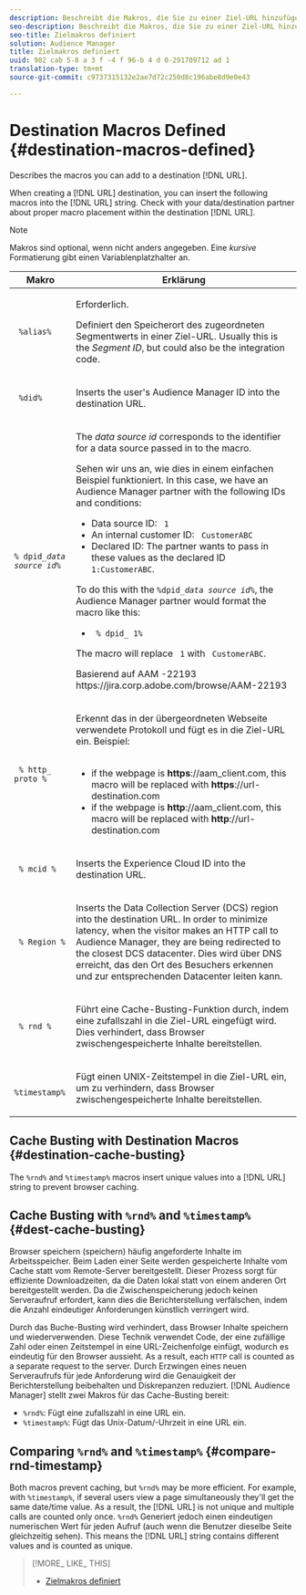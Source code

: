 ```yaml
---
description: Beschreibt die Makros, die Sie zu einer Ziel-URL hinzufügen können.
seo-description: Beschreibt die Makros, die Sie zu einer Ziel-URL hinzufügen können.
seo-title: Zielmakros definiert
solution: Audience Manager
title: Zielmakros definiert
uuid: 982 cab 5-8 a 3 f -4 f 96-b 4 d 0-291709712 ad 1
translation-type: tm+mt
source-git-commit: c9737315132e2ae7d72c250d8c196abe8d9e0e43

---
```



# Destination Macros Defined {#destination-macros-defined}

Describes the macros you can add to a destination [!DNL URL].

<!-- destination-macros.xml -->

When creating a [!DNL URL] destination, you can insert the following macros into the [!DNL URL] string. Check with your data/destination partner about proper macro placement within the destination [!DNL URL].

>[!NOTE]
>
>Makros sind optional, wenn nicht anders angegeben. Eine *kursive* Formatierung gibt einen Variablenplatzhalter an.

<table id="table_2C532EFB9DAE41B08714753EBD7DFB05"> 
 <thead> 
  <tr> 
   <th colname="col1" class="entry"> Makro </th> 
   <th colname="col2" class="entry"> Erklärung </th> 
  </tr> 
 </thead>
 <tbody> 
  <tr> 
   <td colname="col1"> <p> <code> %alias%</code> </p> </td> 
   <td colname="col2"> <p>Erforderlich. </p> <p>Definiert den Speicherort des zugeordneten Segmentwerts in einer Ziel-URL. Usually this is the <i>Segment ID</i>, but could also be the integration code. </p> </td> 
  </tr> 
  <tr> 
   <td colname="col1"> <p> <code> %did%</code> </p> </td> 
   <td colname="col2"> <p>Inserts the user's <span class="keyword"> Audience Manager</span> ID into the destination URL. </p> </td> 
  </tr> 
  <tr> 
   <td colname="col1"> <p> <code>% dpid_<i>data source id</i>%</code> </p> </td> 
   <td colname="col2"> <p>The <i>data source id</i> corresponds to the identifier for a data source passed in to the macro. </p> <p>Sehen wir uns an, wie dies in einem einfachen Beispiel funktioniert. In this case, we have an <span class="keyword"> Audience Manager</span> partner with the following IDs and conditions: </p> 
    <ul id="ul_697508B437EB4090B121AFA5D519AFBE"> 
     <li id="li_32D9F72A7D1543A892DC7E1529E98A96">Data source ID: <code> 1</code> </li> 
     <li id="li_099F5B63D2244B5AADA9B26CB6152E6B">An internal customer ID: <code> CustomerABC</code> </li> 
     <li id="li_0D9FE501C16444DDB388C8E934E5A8C6">Declared ID: The partner wants to pass in these values as the declared ID <code> 1:CustomerABC</code>. </li> 
    </ul> <p>To do this with the <code>%dpid_<i>data source id</i>%</code>, the <span class="keyword"> Audience Manager</span> partner would format the macro like this: </p> 
    <ul class="simplelist"> 
     <li> <code> % dpid_ 1%</code> </li> 
    </ul> <p>The macro will replace <code> 1</code> with <code> CustomerABC</code>. </p> <p> 
     <draft-comment>
       Basierend auf AAM -22193 https://jira.corp.adobe.com/browse/AAM-22193 
     </draft-comment> </p> </td> 
  </tr> 
  <tr> 
   <td colname="col1"> <p><code> % http_ proto %</code> </p> </td> 
   <td colname="col2"> <p>Erkennt das in der übergeordneten Webseite verwendete Protokoll und fügt es in die Ziel-URL ein. Beispiel: 
     <br> 
     <ul id="ul_026F56EC46E94D9EB1153557C0F65325"> 
      <li id="li_B41EF140CC274CB68FE7213DD8B908C0">if the webpage is <b>https</b>://aam_client.com, this macro will be replaced with <b>https</b>://url-destination.com </li> 
      <li id="li_BDCD6EA69B004A92BA6981952341BD77">if the webpage is <b>http</b>://aam_client.com, this macro will be replaced with <b>http</b>://url-destination.com </li> 
     </ul> </p> </td> 
  </tr> 
  <tr> 
   <td colname="col1"> <p><code> % mcid %</code> </p> </td> 
   <td colname="col2"> <p>Inserts the <span class="keyword"> Experience Cloud</span> ID into the destination URL. </p> </td> 
  </tr> 
  <tr> 
   <td colname="col1"> <p><code> % Region %</code> </p> </td> 
   <td colname="col2"> <p>Inserts the <span class="wintitle"> Data Collection Server (DCS)</span> region into the destination URL. In order to minimize latency, when the visitor makes an HTTP call to <span class="keyword"> Audience Manager</span>, they are being redirected to the closest <span class="wintitle"> DCS</span> datacenter. Dies wird über DNS erreicht, das den Ort des Besuchers erkennen und zur entsprechenden Datacenter leiten kann. </p> </td> 
  </tr> 
  <tr> 
   <td colname="col1"> <p> <code> % rnd %</code> </p> </td> 
   <td colname="col2"> <p>Führt eine Cache-Busting-Funktion durch, indem eine zufallszahl in die Ziel-URL eingefügt wird. Dies verhindert, dass Browser zwischengespeicherte Inhalte bereitstellen. </p> </td> 
  </tr> 
  <tr> 
   <td colname="col1"> <p> <code> %timestamp%</code> </p> </td> 
   <td colname="col2"> <p>Fügt einen UNIX-Zeitstempel in die Ziel-URL ein, um zu verhindern, dass Browser zwischengespeicherte Inhalte bereitstellen. </p> </td> 
  </tr> 
 </tbody> 
</table>

## Cache Busting with Destination Macros {#destination-cache-busting}

The `%rnd%` and `%timestamp%` macros insert unique values into a [!DNL URL] string to prevent browser caching.

## Cache Busting with `%rnd%` and `%timestamp%` {#dest-cache-busting}

<!-- c_dest_cache_busting.xml -->

Browser speichern (speichern) häufig angeforderte Inhalte im Arbeitsspeicher. Beim Laden einer Seite werden gespeicherte Inhalte vom Cache statt vom Remote-Server bereitgestellt. Dieser Prozess sorgt für effiziente Downloadzeiten, da die Daten lokal statt von einem anderen Ort bereitgestellt werden. Da die Zwischenspeicherung jedoch keinen Serveraufruf erfordert, kann dies die Berichterstellung verfälschen, indem die Anzahl eindeutiger Anforderungen künstlich verringert wird.

Durch das Buche-Busting wird verhindert, dass Browser Inhalte speichern und wiederverwenden. Diese Technik verwendet Code, der eine zufällige Zahl oder einen Zeitstempel in eine URL-Zeichenfolge einfügt, wodurch es eindeutig für den Browser aussieht. As a result, each `HTTP` call is counted as a separate request to the server. Durch Erzwingen eines neuen Serveraufrufs für jede Anforderung wird die Genauigkeit der Berichterstellung beibehalten und Diskrepanzen reduziert. [!DNL Audience Manager] stellt zwei Makros für das Cache-Busting bereit:

* `%rnd%`: Fügt eine zufallszahl in eine URL ein.
* `%timestamp%`: Fügt das Unix-Datum/-Uhrzeit in eine URL ein.

## Comparing `%rnd%` and `%timestamp%` {#compare-rnd-timestamp}

Both macros prevent caching, but `%rnd%` may be more efficient. For example, with `%timestamp%`, if several users view a page simultaneously they'll get the same date/time value. As a result, the [!DNL URL] is not unique and multiple calls are counted only once. `%rnd%` Generiert jedoch einen eindeutigen numerischen Wert für jeden Aufruf (auch wenn die Benutzer dieselbe Seite gleichzeitig sehen). This means the [!DNL URL] string contains different values and is counted as unique.

>[!MORE_ LIKE_ THIS]
>
>* [Zielmakros definiert](../../features/destinations/destination-macros.md#destination-macros-defined)